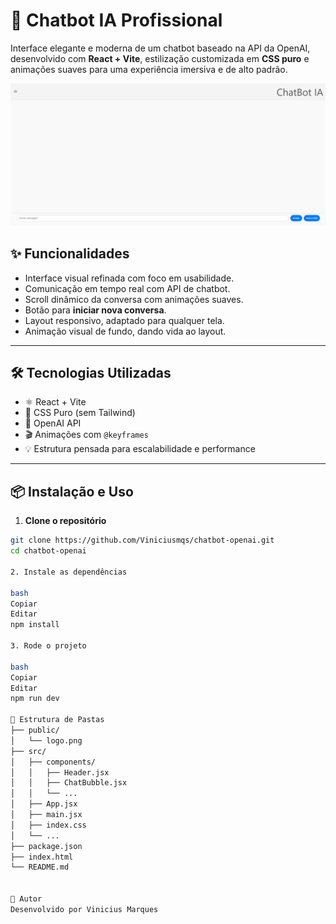 # 🤖 Chatbot IA Profissional

Interface elegante e moderna de um chatbot baseado na API da OpenAI, desenvolvido com **React + Vite**, estilização customizada em **CSS puro** e animações suaves para uma experiência imersiva e de alto padrão.

![Preview do Projeto](./preview.jpg)

## ✨ Funcionalidades

- Interface visual refinada com foco em usabilidade.
- Comunicação em tempo real com API de chatbot.
- Scroll dinâmico da conversa com animações suaves.
- Botão para **iniciar nova conversa**.
- Layout responsivo, adaptado para qualquer tela.
- Animação visual de fundo, dando vida ao layout.

---

## 🛠️ Tecnologias Utilizadas

- ⚛️ React + Vite
- 🎨 CSS Puro (sem Tailwind)
- 🧠 OpenAI API
- 🎬 Animações com `@keyframes`
- 💡 Estrutura pensada para escalabilidade e performance

---

## 📦 Instalação e Uso

1. **Clone o repositório**

```bash
git clone https://github.com/Viniciusmqs/chatbot-openai.git
cd chatbot-openai

2. Instale as dependências

bash
Copiar
Editar
npm install

3. Rode o projeto

bash
Copiar
Editar
npm run dev

📁 Estrutura de Pastas
├── public/
│   └── logo.png
├── src/
│   ├── components/
│   │   ├── Header.jsx
│   │   ├── ChatBubble.jsx
│   │   └── ...
│   ├── App.jsx
│   ├── main.jsx
│   ├── index.css
│   └── ...
├── package.json
├── index.html
└── README.md


🔗 Autor
Desenvolvido por Vinicius Marques

